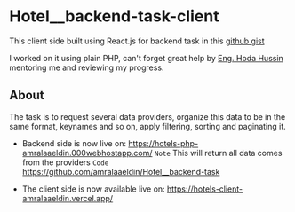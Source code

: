 # Hotel\_\_backend-task-client

This client side built using React.js for backend task in this [github gist](https://gist.github.com/ahmed3mar/483fa6bf1f5bdb8bf58f37fcd538d068)

I worked on it using plain PHP, can't forget great help by [Eng. Hoda Hussin](https://github.com/hodaa) mentoring me and reviewing my progress.

## About

The task is to request several data providers, organize this data to be in the same format, keynames and so on, apply filtering, sorting and paginating it.

- Backend side is now live on: https://hotels-php-amralaaeldin.000webhostapp.com/
  `Note` This will return all data comes from the providers
  `Code` https://github.com/amralaaeldin/Hotel__backend-task

- The client side is now available live on: https://hotels-client-amralaaeldin.vercel.app/
